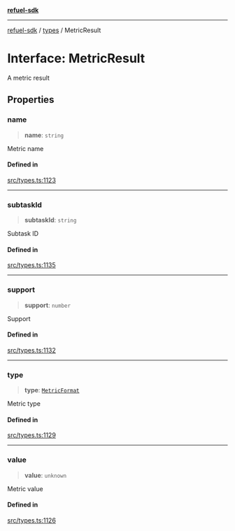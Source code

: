 [**refuel-sdk**](../../README.md)

***

[refuel-sdk](../../modules.md) / [types](../README.md) / MetricResult

# Interface: MetricResult

A metric result

## Properties

### name

> **name**: `string`

Metric name

#### Defined in

[src/types.ts:1123](https://github.com/refuel-ai/refuel-sdk/blob/1b12f0442d5e4e331bc7d9e4f1f5828e99232382/src/types.ts#L1123)

***

### subtaskId

> **subtaskId**: `string`

Subtask ID

#### Defined in

[src/types.ts:1135](https://github.com/refuel-ai/refuel-sdk/blob/1b12f0442d5e4e331bc7d9e4f1f5828e99232382/src/types.ts#L1135)

***

### support

> **support**: `number`

Support

#### Defined in

[src/types.ts:1132](https://github.com/refuel-ai/refuel-sdk/blob/1b12f0442d5e4e331bc7d9e4f1f5828e99232382/src/types.ts#L1132)

***

### type

> **type**: [`MetricFormat`](../enumerations/MetricFormat.md)

Metric type

#### Defined in

[src/types.ts:1129](https://github.com/refuel-ai/refuel-sdk/blob/1b12f0442d5e4e331bc7d9e4f1f5828e99232382/src/types.ts#L1129)

***

### value

> **value**: `unknown`

Metric value

#### Defined in

[src/types.ts:1126](https://github.com/refuel-ai/refuel-sdk/blob/1b12f0442d5e4e331bc7d9e4f1f5828e99232382/src/types.ts#L1126)
